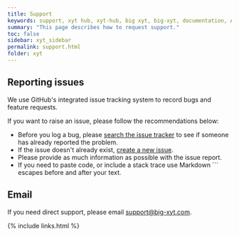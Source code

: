 ```yaml
---
title: Support
keywords: support, xyt hub, xyt-hub, big xyt, big-xyt, documentation, API documentation, API, single API, tick data
summary: "This page describes how to request support."
toc: false
sidebar: xyt_sidebar
permalink: support.html
folder: xyt
---
```


## Reporting issues

We use GitHub's integrated issue tracking system to record bugs and feature requests.

If you want to raise an issue, please follow the recommendations below:

* Before you log a bug, please [search the issue tracker](https://github.com/xythub/xythub.github.io/search?type=Issues) to see if someone has already reported the problem.
* If the issue doesn't already exist, [create a new issue](https://github.com/xythub/xythub.github.io/issues/new).
* Please provide as much information as possible with the issue report.
* If you need to paste code, or include a stack trace use Markdown ``` escapes before and after your text.


## Email

If you need direct support, please email <a href="mailto:support@big-xyt.com">support@big-xyt.com</a>.

{% include links.html %}
